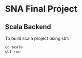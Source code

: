 # SNA Final Project

## Scala Backend

To build scala project using sbt:

```bash
cd scala
sbt run
```

